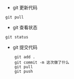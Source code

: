 * git 更新代码
```
git pull
```

* git 查看状态
```
git status
```

* git 提交代码
```
    git add .
    git commit -m 这次做了什么
    git pull
    git push
```